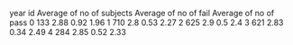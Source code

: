 year	id 	Average of no of subjects	Average of no of fail	Average of no of pass
0	133	2.88	0.92	1.96
1	710	2.8	0.53	2.27
2	625	2.9	0.5	2.4
3	621	2.83	0.34	2.49
4	284	2.85	0.52	2.33
